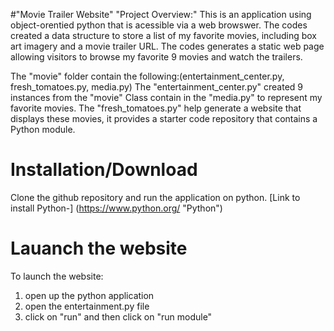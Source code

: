 #"Movie Trailer Website" 
"Project Overview:"
This is an application using object-orentied python that is acessible via a web browswer.
The codes created a data structure to store a list of my favorite movies, including box art imagery and a movie trailer URL. The codes generates a static web page allowing visitors to browse my favorite 9 movies and watch the trailers.

The "movie" folder contain the following:(entertainment_center.py, fresh_tomatoes.py, media.py)
The "entertainment_center.py" created 9 instances from the "movie" Class contain in the "media.py" to represent my favorite movies. 
The "fresh_tomatoes.py" help generate a website that displays these movies, it provides a starter code repository that contains a Python module. 

# Installation/Download
Clone the github repository and run the application on python.
[Link to install Python-] (https://www.python.org/ "Python")

# Lauanch the website
To launch the website:
1. open up the python application
2. open the entertainment.py file 
3. click on "run" and then click on "run module"

